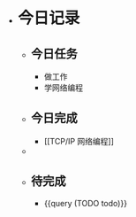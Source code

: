 - # 今日记录
	- ## 今日任务
		- 做工作
		- 学网络编程
	- ##  今日完成
		- [[TCP/IP 网络编程]]
	-
	- ## 待完成
		- {{query (TODO todo)}}